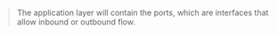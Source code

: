 > The application layer will contain the ports, which are interfaces that allow inbound or outbound flow.

